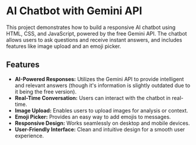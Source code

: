 # AI Chatbot with Gemini API

This project demonstrates how to build a responsive AI chatbot using HTML, CSS, and JavaScript, powered by the free Gemini API. The chatbot allows users to ask questions and receive instant answers, and includes features like image upload and an emoji picker.

## Features

* **AI-Powered Responses:** Utilizes the Gemini API to provide intelligent and relevant answers (though it's information is slightly outdated due to it being the free version).
* **Real-Time Conversation:** Users can interact with the chatbot in real-time.
* **Image Upload:** Enables users to upload images for analysis or context.
* **Emoji Picker:** Provides an easy way to add emojis to messages.
* **Responsive Design:** Works seamlessly on desktop and mobile devices.
* **User-Friendly Interface:** Clean and intuitive design for a smooth user experience.

